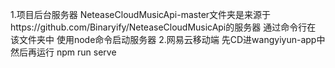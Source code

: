 1.项目后台服务器
NeteaseCloudMusicApi-master文件夹是来源于https://github.com/Binaryify/NeteaseCloudMusicApi的服务器
通过命令行在 该文件夹中 使用node命令启动服务器
2.网易云移动端
先CD进wangyiyun-app中然后再运行 npm run serve

